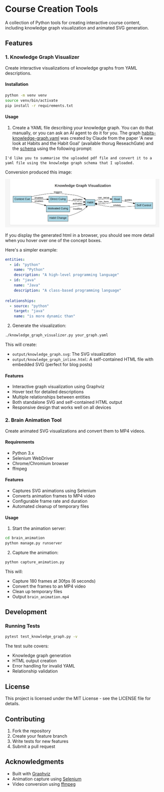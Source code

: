 # Course Creation Tools

A collection of Python tools for creating interactive course content, including knowledge graph visualization and animated SVG generation.

## Features

### 1. Knowledge Graph Visualizer

Create interactive visualizations of knowledge graphs from YAML descriptions.

#### Installation

```bash
python -m venv venv
source venv/bin/activate
pip install -r requirements.txt
```

#### Usage

1. Create a YAML file describing your knowledge graph. 
You can do that manually, or you can ask an AI agent to do it for you.
The graph [habits-knowledge-graph.yaml](data/yaml/habits-knowledge-graph.yaml) was created by Claude
from the paper 'A new look at Habits and the Habit Goal' (available thorug ReseachGate) and the [schema](knowledge_graph_schema.json) using the following prompt:

```plain text
I'd like you to summarise the uploaded pdf file and convert it to a yaml file using the knowledge graph schema that I uploaded.
```

Conversion produced this image:

![Habits](data/images/habits.png)

If you display the generated html in a browser, you should see more detail when you hover over one of the concept boxes.

Here's a simpler example:

```yaml
entities:
  - id: "python"
    name: "Python"
    description: "A high-level programming language"
  - id: "java"
    name: "Java"
    description: "A class-based programming language"

relationships:
  - source: "python"
    target: "java"
    name: "is more dynamic than"
```

2. Generate the visualization:

```bash
./knowledge_graph_visualizer.py your_graph.yaml
```

This will create:
- `output/knowledge_graph.svg`: The SVG visualization
- `output/knowledge_graph_inline.html`: A self-contained HTML file with embedded SVG (perfect for blog posts)


#### Features
- Interactive graph visualization using Graphviz
- Hover text for detailed descriptions
- Multiple relationships between entities
- Both standalone SVG and self-contained HTML output
- Responsive design that works well on all devices

### 2. Brain Animation Tool

Create animated SVG visualizations and convert them to MP4 videos.

#### Requirements
- Python 3.x
- Selenium WebDriver
- Chrome/Chromium browser
- ffmpeg

#### Features
- Captures SVG animations using Selenium
- Converts animation frames to MP4 video
- Configurable frame rate and duration
- Automated cleanup of temporary files

#### Usage

1. Start the animation server:
```bash
cd brain_animation
python manage.py runserver
```

2. Capture the animation:
```bash
python capture_animation.py
```

This will:
- Capture 180 frames at 30fps (6 seconds)
- Convert the frames to an MP4 video
- Clean up temporary files
- Output `brain_animation.mp4`

## Development

### Running Tests

```bash
pytest test_knowledge_graph.py -v
```

The test suite covers:
- Knowledge graph generation
- HTML output creation
- Error handling for invalid YAML
- Relationship validation

## License

This project is licensed under the MIT License - see the LICENSE file for details.

## Contributing

1. Fork the repository
2. Create your feature branch
3. Write tests for new features
4. Submit a pull request

## Acknowledgments

- Built with [Graphviz](https://graphviz.org/)
- Animation capture using [Selenium](https://www.selenium.dev/)
- Video conversion using [ffmpeg](https://ffmpeg.org/)
